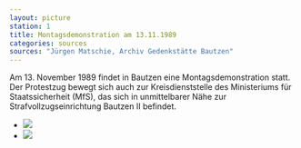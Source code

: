 ```yaml
---
layout: picture
station: 1
title: Montagsdemonstration am 13.11.1989
categories: sources
sources: "Jürgen Matschie, Archiv Gedenkstätte Bautzen"
---
```

Am 13. November 1989 findet in Bautzen eine Montagsdemonstration statt. Der Protestzug bewegt sich auch zur Kreisdienststelle des Ministeriums für Staatssicherheit (MfS), das sich in unmittelbarer Nähe zur Strafvollzugseinrichtung Bautzen II befindet.

<ul class="carousel">
	<li><img src="{{ site.gallerypath }}/1_A_BautzenerBuerger_Quelle_Montagsdemo2_13-11-1989_JuergenMatschie.jpg"></li>
	<li><img src="{{ site.gallerypath }}/1_A_BautzenerBuerger_Quelle_Montagsdemo13-11-1989_JuergenMatschie.jpg"></li>
</ul>
